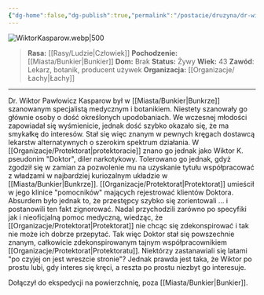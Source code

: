 ```yaml
---
{"dg-home":false,"dg-publish":true,"permalink":"/postacie/druzyna/dr-wiktor-kasparow/","dgPassFrontmatter":true}
---
```


![WiktorKasparow.webp|500](/img/user/Vault/Grafiki/Dru%C5%BCyna/WiktorKasparow.webp)

> **Rasa:** [[Rasy/Ludzie\|Człowiek]]
> **Pochodzenie:** [[Miasta/Bunkier\|Bunkier]]
> **Dom:** Brak
> **Status:** Żywy
> **Wiek:** 43
> **Zawód**: Lekarz, botanik, producent używek
> **Organizacja:** [[Organizacje/Łachy\|Łachy]]

---

Dr. Wiktor Pawłowicz Kasparow był w [[Miasta/Bunkier\|Bunkrze]] szanowanym specjalistą medycznym i botanikiem. Niestety szanowały go głównie osoby o dość określonych upodobaniach. We wczesnej młodości zapowiadał się wyśmienicie, jednak dość szybko okazało się, że ma smykałkę do interesów. Stał się więc znanym w pewnych kręgach dostawcą lekarstw alternatywnych o szerokim spektrum działania. W [[Organizacje/Protektorat\|protektoracie]] znano go jednak jako Wiktor K. pseudonim "Doktor", diler narkotykowy. Tolerowano go jednak, gdyż zgodził się w zamian za pozwolenie mu na uzyskanie tytułu współpracować z władzami w najbardziej kuriozalnym układzie w [[Miasta/Bunkier\|Bunkrze]]. [[Organizacje/Protektorat\|Protektorat]] umieścił w jego klinice "pomocników" mających rejestrować klientów Doktora. Absurdem było jednak to, że przestępcy szybko się zorientowali … i postanowili ten fakt zignorować. Nadal przychodzili zarówno po specyfiki jak i nieoficjalną pomoc medyczną, wiedząc, że [[Organizacje/Protektorat\|Protektorat]] nie chcąc się zdekonspirować i tak nie może ich dobrze przepytać. Tak więc Doktor stał się powszechnie znanym, całkowicie zdekonspirowanym tajnym współpracownikiem [[Organizacje/Protektorat\|Protektoratu]]. Niektórzy zastanawiali się latami "po czyjej on jest wreszcie stronie"? Jednak prawda jest taka, że Wiktor po prostu lubi, gdy interes się kręci, a reszta po prostu niezbyt go interesuje.

Dołączył do ekspedycji na powierzchnię, poza [[Miasta/Bunkier\|Bunkier]].